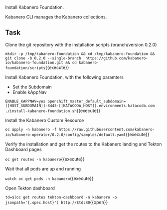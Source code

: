 Install Kabanero Foundation.

Kabanero CLI manages the Kabanero collections.

## Task

Clone the git repository with the installation scripts (branch/version 0.2.0)

`mkdir -p /tmp/kabanero-foundation && cd /tmp/kabanero-foundation && git clone -b 0.2.0 --single-branch  https://github.com/kabanero-io/kabanero-foundation.git && cd kabanero-foundation/scripts`{{execute}}

Install Kabanero Foundation, with the following paramters
* Set the Subdomain
* Enable kAppNav

``ENABLE_KAPPNAV=yes openshift_master_default_subdomain=[[HOST_SUBDOMAIN]]-8443-[[KATACODA_HOST]].environments.katacoda.com ./install-kabanero-foundation.sh``{{execute}}

Install the Kabanero Custom Resource

`oc apply -n kabanero -f https://raw.githubusercontent.com/kabanero-io/kabanero-operator/0.2.0/config/samples/default.yaml`{{execute}}

Verify the installation and get the routes to the Kabanero landing and Tekton Dashboard pages

`oc get routes -n kabanero`{{execute}}

Wait that all pods are up and running

`watch oc get pods -n kabanero`{{execute}}

Open Tekton dashboard

``td=$(oc get routes tekton-dashboard -n kabanero -o jsonpath='{.spec.host}') http://$td:80``{{open}}


